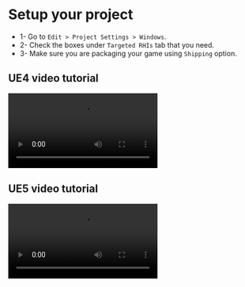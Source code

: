 # Setup your project

* 1- Go to `Edit > Project Settings > Windows`.
* 2- Check the boxes under `Targeted RHIs` tab that you need.
* 3- Make sure you are packaging your game using `Shipping` option.

## UE4 video tutorial

<video width="60%"  controls>
    <source src="/media/video/UE4Guide.mp4" type="video/mp4">
</video>

## UE5 video tutorial

<video width="60%"  controls>
    <source src="/media/video/UE5Guide.mp4" type="video/mp4">
</video>